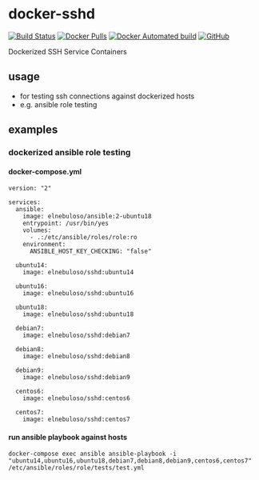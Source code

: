 # docker-sshd

[![Build Status](https://travis-ci.com/elnebuloso/docker-sshd.svg?branch=master)](https://travis-ci.com/elnebuloso/docker-sshd)
[![Docker Pulls](https://img.shields.io/docker/pulls/elnebuloso/sshd.svg)](https://hub.docker.com/r/elnebuloso/sshd)
[![Docker Automated build](https://img.shields.io/docker/automated/elnebuloso/sshd.svg)](https://hub.docker.com/r/elnebuloso/sshd)
[![GitHub](https://img.shields.io/github/license/elnebuloso/docker-ansible.svg)](https://github.com/elnebuloso/docker-sshd)

Dockerized SSH Service Containers

## usage

- for testing ssh connections against dockerized hosts
- e.g. ansible role testing

## examples

### dockerized ansible role testing

#### docker-compose.yml

```
version: "2"

services:
  ansible:
    image: elnebuloso/ansible:2-ubuntu18
    entrypoint: /usr/bin/yes
    volumes:
      - .:/etc/ansible/roles/role:ro
    environment:
      ANSIBLE_HOST_KEY_CHECKING: "false"

  ubuntu14:
    image: elnebuloso/sshd:ubuntu14

  ubuntu16:
    image: elnebuloso/sshd:ubuntu16

  ubuntu18:
    image: elnebuloso/sshd:ubuntu18

  debian7:
    image: elnebuloso/sshd:debian7

  debian8:
    image: elnebuloso/sshd:debian8

  debian9:
    image: elnebuloso/sshd:debian9
    
  centos6:
    image: elnebuloso/sshd:centos6

  centos7:
    image: elnebuloso/sshd:centos7
```

#### run ansible playbook against hosts

```
docker-compose exec ansible ansible-playbook -i "ubuntu14,ubuntu16,ubuntu18,debian7,debian8,debian9,centos6,centos7" /etc/ansible/roles/role/tests/test.yml
```